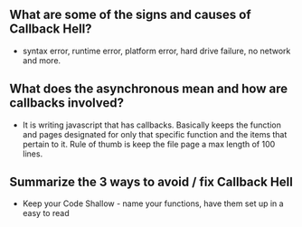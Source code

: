 ## What are some of the signs and causes of Callback Hell?
* syntax error, runtime error, platform error, hard drive failure, no network and more.
## What does the asynchronous mean and how are callbacks involved?
* It is writing javascript that has callbacks. Basically keeps the function and pages designated for only that specific function and the items that pertain to it. Rule of thumb is keep the file page a max length of 100 lines.
## Summarize the 3 ways to avoid / fix Callback Hell
* Keep your Code Shallow - name your functions, have them set up in a easy to read
